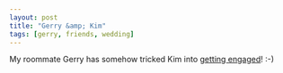 ```yaml
---
layout: post
title: "Gerry &amp; Kim"
tags: [gerry, friends, wedding]
---
```


My roommate Gerry has somehow tricked Kim into [getting engaged](http://kurup.org/photo/photo?photo_id=2562)! :-)
